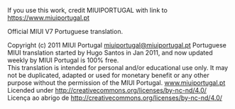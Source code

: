 If you use this work, credit MIUIPORTUGAL with link to https://www.miuiportugal.pt

Official MIUI V7 Portuguese translation.

Copyright (c) 2011 MIUI Portugal    miuiportugal@miuiportugal.pt
Portuguese MIUI translation started by Hugo Santos in Jan 2011, and now 
updated weekly by MIUI Portugal is 100% free.  
This translation is intended for personal and/or educational use only.
It may not be duplicated, adapted or used for monetary benefit or any other purpose 
without the permission of the MIUI Portugal. www.miuiportugal.pt
Licended under http://creativecommons.org/licenses/by-nc-nd/4.0/
Licença ao abrigo de http://creativecommons.org/licenses/by-nc-nd/4.0/

